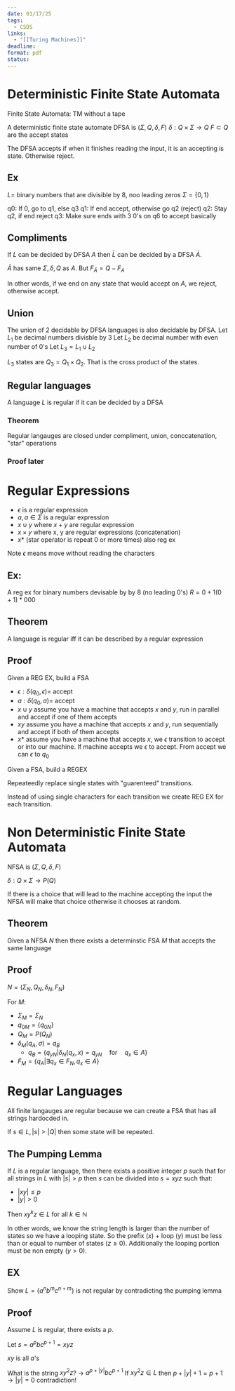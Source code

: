 ```yaml
---
date: 01/17/25
tags:
  - CSDS
links:
  - "[[Turing Machines]]"
deadline: 
format: pdf
status:
---
```

# Deterministic Finite State Automata
Finite State Automata: TM without a tape

A deterministic finite state automate DFSA is $(\Sigma , Q, \delta , F)$
$\delta : Q\times\Sigma\rightarrow Q$
$F\subset Q$ are the accept states

The DFSA accepts if when it finishes reading the input, it is an accepting is state. Otherwise reject.
## Ex
$L=$ binary numbers that are divisible by $8$, noo leading zeros
$\Sigma = \{0,1\}$

q0: If 0, go to q1, else q3
q1: If end accept, otherwise go q2 (reject)
q2: Stay q2, if end reject
q3: Make sure ends with 3 0's on q6 to accept basically

## Compliments
If $L$ can be decided by DFSA $A$ then $\bar L$ can be decided by a DFSA $\bar A$.

$\bar A$ has same $\Sigma , \delta , Q$ as $A$. But $F_{\bar A}=Q-F_{A}$

In other words, if we end on any state that would accept on $A$, we reject, otherwise accept.

## Union
The union of 2 decidable by DFSA languages is also decidable by DFSA.
Let $L_{1}$ be decimal numbers divisble by 3
Let $L_{2}$ be decimal number with even number of 0's 
Let $L_{3}=L_{1}\cup L_{2}$

$L_3$ states are $Q_{3}=Q_{1}\times Q_{2}$. That is the cross product of the states.

## Regular languages
A language $L$ is regular if it can be decided by a DFSA

### Theorem
Regular langauges are closed under compliment, union, conccatenation, "star" operations

### Proof later

# Regular Expressions
- $\epsilon$ is a regular expression
- $a, a\in\Sigma$ is a regular expression
- $x\cup y$ where $x+y$ are regular expression
- $x \times y$ where x, y are regular expressions (concatenation)
- $x*$ (star operator is repeat 0 or more times) also reg ex

Note $\epsilon$ means move without reading the characters

## Ex:
A reg ex for binary numbers devisable by by 8 (no leading 0's)
$R=0+1(0+1)*000$
## Theorem
A language is regular iff it can be described by a regular expression

## Proof
Given a REG EX, build a FSA

- $\epsilon:\delta(q_{0},\epsilon)=$ accept
- $a:\delta(q_{0},a)=$ accept
- $x\cup y$ assume you have a machine that accepts $x$ and $y$, run in parallel and accept if one of them accepts
- $xy$ assume you have a machine that accepts $x$ and $y$, run sequentially and accept if both of them accepts
- $x*$ assume you have a machine that accepts $x$, we $\epsilon$ transition to accept or into our machine. If machine accepts we $\epsilon$ to accept. From accept we can $\epsilon$ to $q_{0}$

Given a FSA, build a REGEX

Repeateedly replace single states with "guarenteed" transitions.

Instead of using single characters for each transition we create REG EX for each transition.


# Non Deterministic Finite State Automata
NFSA is $(\Sigma, Q,\delta, F)$

$\delta : Q\times\Sigma\rightarrow P(Q)$


If there is a choice that will lead to the machine accepting the input the NFSA will make that choice otherwise it chooses at random.

## Theorem
Given a NFSA $N$ then there exists a determinstic FSA $M$ that accepts the same language

## Proof
$N=(\Sigma_{N},Q_{N},\delta_{N},F_{N})$

For $M$:

- $\Sigma_{M}=\Sigma_{N}$
- $q_{0M}=\{q_{0N}\}$
- $Q_{M}=P(Q_{N})$
- $\delta_{M}(q_{A},\sigma)=q_{B}$
  - $q_{B}=\{q_{yN}|\delta_{N}(q_{x},x)=q_{yN}\quad \text{for} \quad q_{x}\in A\}$
- $F_{M} =\{q_{A}|\exists q_{x}\in F_{N},q_{x}\in A\}$

# Regular Languages
All finite langauges are regular because we can create a FSA that has all strings hardocded in.

If $s\in L, |s|>|Q|$ then some state will be repeated.

## The Pumping Lemma
If $L$ is a regular language, then there exists a positive integer $p$ such that for all strings in $L$ with $|s|>p$ then $s$ can be divided into $s=xyz$ such that:

- $|xy|\leq p$
- $|y| >0$

Then $xy^kz\in L$ for all $k\in\mathbb{N}$

In other words, we know the string length is larger than the number of states so we have a looping state. So the prefix ($x$) + loop ($y$) must be less than or equal to number of states ($z\geq0$). Additionally the looping portion must be non empty ($y>0$).

## EX
Show $L=\{a^nb^mc^{n+m}\}$ is not regular by contradicting the pumping lemma

## Proof
Assume $L$ is regular, there exists a $p$.

Let $s=a^pbc^{p+1}=xyz$

$xy$ is all $a$'s

What is the string $xy^2z$? -> $a^{p+|y|}bc^{p+1}$ 
If $xy^2z\in L$ then $p+|y|+1=p+1\rightarrow |y|=0$ contradiction!